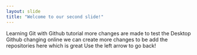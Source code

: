 ```yaml
---
layout: slide
title: "Welcome to our second slide!"
---
```

Learning Git with Github tutorial 
more changes are made to test the Desktop Github changing online
we can create more changes to be add the repositories here which is great
Use the left arrow to go back!
